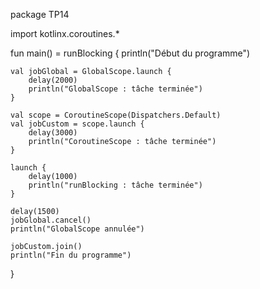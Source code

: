 package TP14

import kotlinx.coroutines.*

fun main() = runBlocking {
    println("Début du programme")

    val jobGlobal = GlobalScope.launch {
        delay(2000)
        println("GlobalScope : tâche terminée")
    }

    val scope = CoroutineScope(Dispatchers.Default)
    val jobCustom = scope.launch {
        delay(3000)
        println("CoroutineScope : tâche terminée")
    }

    launch {
        delay(1000)
        println("runBlocking : tâche terminée")
    }

    delay(1500)
    jobGlobal.cancel()
    println("GlobalScope annulée")

    jobCustom.join()
    println("Fin du programme")
}


